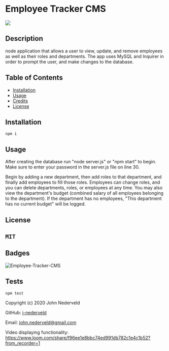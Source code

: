 # Employee Tracker CMS

![](https://github.com/j-nederveld/Employee-Tracker-CMS/blob/main/img/employee_tracker.gif)

## Description 

node application that allows a user to view, update, and remove employees as well as their roles and departments. The app uses MySQL and Inquirer in order to prompt the user, and make changes to the database.

## Table of Contents

* [Installation](#installation)
* [Usage](#usage)
* [Credits](#credits)
* [License](#license)

## Installation
`
npm i
`
## Usage 

After creating the database run "node server.js" or "npm start" to begin. Make sure to enter your password in the server.js file on line 30.

Begin by adding a new department, then add roles to that department, and finally add employees to fill those roles. Employees can change roles, and you can delete departments, roles, or employees at any time. You may also view the department's budget (combined salary of all employees belonging to the department). If the department has no employees, "This department has no current budget" will be logged.

## License
`
MIT
`
---

## Badges

![Employee-Tracker-CMS](https://img.shields.io/github/languages/top/j-nederveld/Employee-Tracker-CMS)

## Tests
`
npm test
`


Copyright (c) 2020 John Nederveld

GitHub: [j-nederveld](https://github.com/j-nederveld)

Email: john.nederveld@gmail.com

Video displaying functionality: https://www.loom.com/share/f96ee1e8bbc74ed991db782c1e4c1b52?from_recorder=1